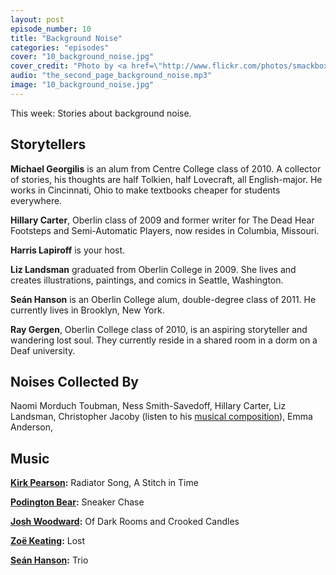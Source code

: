 ```yaml
---
layout: post
episode_number: 10
title: "Background Noise"
categories: "episodes"
cover: "10_background_noise.jpg"
cover_credit: "Photo by <a href=\"http://www.flickr.com/photos/smackbox/74579424/\">Jacqueline</a>"
audio: "the_second_page_background_noise.mp3"
image: "10_background_noise.jpg"
---
```


This week: Stories about background noise.

## Storytellers

**Michael Georgilis** is an alum from Centre College class of 2010.  A collector of stories, his thoughts are half Tolkien, half Lovecraft, all English-major.  He works in Cincinnati, Ohio to make textbooks cheaper for students everywhere.

**Hillary Carter**, Oberlin class of 2009 and former writer for The Dead Hear Footsteps and Semi-Automatic Players, now resides in Columbia, Missouri.

**Harris Lapiroff** is your host.

**Liz Landsman** graduated from Oberlin College in 2009. She lives and creates illustrations, paintings, and comics in Seattle, Washington. 

**Seán Hanson** is an Oberlin College alum, double-degree class of 2011. He currently lives in Brooklyn, New York.

**Ray Gergen**, Oberlin College class of 2010, is an aspiring storyteller and wandering lost soul. They currently reside in a shared room in a dorm on a Deaf university.

## Noises Collected By

Naomi Morduch Toubman, Ness Smith-Savedoff, Hillary Carter, Liz Landsman, Christopher Jacoby (listen to his [musical composition][jacoby]), Emma Anderson, 

[jacoby]: https://soundcloud.com/christopherjacoby/on-c

## Music

**[Kirk Pearson][pearson]:** Radiator Song, A Stitch in Time

**[Podington Bear][podington]:** Sneaker Chase

**[Josh Woodward][woodward]:** Of Dark Rooms and Crooked Candles

**[Zoë Keating][zoe]:** Lost

**[Seán Hanson][sean]:** Trio

[podington]: http://soundofpicture.com/
[zoe]: http://zoekeating.com/
[pearson]: http://kirkpearson.bandcamp.com/
[woodward]: http://www.joshwoodward.com/
[sean]: http://seanmhanson.com/